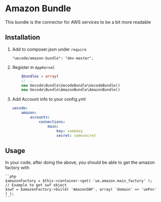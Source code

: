 Amazon Bundle
============

This bundle is the connector for AWS services to be a bit more readable

## Installation

1. Add to composer.json under `require`

	```
	"uecode/amazon-bundle": "dev-master",
	```

2. Register in `AppKernel`

	``` php
		$bundles = array(
		// ...
		new Uecode\Bundle\UecodeBundle\UecodeBundle()
		new Uecode\Bundle\AmazonBundle\AmazonBundle()
	```

3. Add Account info to your config.yml

	```yml
	uecode:
	    amazon:
	        accounts:
	            connections:
	                main:
	                    key: somekey
	                    secret: somesecret
	```
	
## Usage

In your code, after doing the above, you should be able to get the amazon factory with

	``php
	$amazonFactory = $this->container->get( 'ue.amazon.main_factory' );
	// Example to get swf object
	$swf = $amazonFactory->build( 'AmazonSWF', array( 'domain' => 'uePoc' ) );
	```
